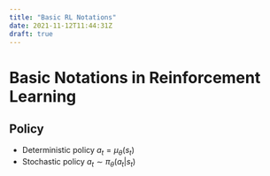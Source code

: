 ```yaml
---
title: "Basic RL Notations"
date: 2021-11-12T11:44:31Z
draft: true
---
```


# Basic Notations in Reinforcement Learning

## Policy

+ Deterministic policy $a_t = \mu_{\theta}(s_t)$
+ Stochastic policy $a_t \sim \pi_{\theta}(a_t | s_t)$
